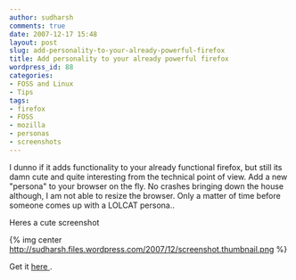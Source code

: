 ```yaml
---
author: sudharsh
comments: true
date: 2007-12-17 15:48
layout: post
slug: add-personality-to-your-already-powerful-firefox
title: Add personality to your already powerful firefox
wordpress_id: 88
categories:
- FOSS and Linux
- Tips
tags:
- firefox
- FOSS
- mozilla
- personas
- screenshots
---
```


I dunno if it adds functionality to your already functional firefox, but still its damn cute and quite interesting from the technical point of view. Add a new "persona" to your browser on the fly. No crashes bringing down the house although, I am not able to resize the browser. Only a matter of time before someone comes up with a LOLCAT persona..

Heres a cute screenshot

{% img center http://sudharsh.files.wordpress.com/2007/12/screenshot.thumbnail.png %}

Get it [here ](http://labs.mozilla.com/2007/12/personas-for-firefox/).

